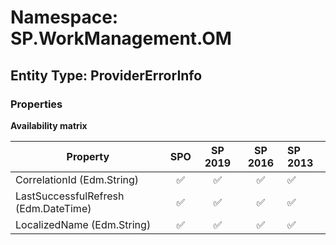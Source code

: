 # Namespace: SP.WorkManagement.OM

## Entity Type: ProviderErrorInfo

### Properties

**Availability matrix**

Property | SPO | SP 2019 | SP 2016 | SP 2013
----------|:---:|:-------:|:-------:|:-------
CorrelationId (Edm.String) | ✅ | ✅ | ✅ | ✅
LastSuccessfulRefresh (Edm.DateTime) | ✅ | ✅ | ✅ | ✅
LocalizedName (Edm.String) | ✅ | ✅ | ✅ | ✅